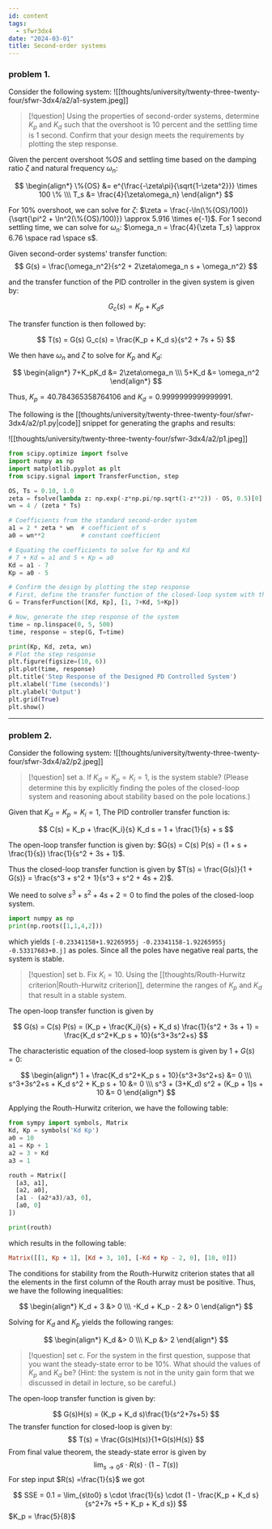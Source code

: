 ```yaml
---
id: content
tags:
  - sfwr3dx4
date: "2024-03-01"
title: Second-order systems
---
```

### problem 1.

Consider the following system:
![[thoughts/university/twenty-three-twenty-four/sfwr-3dx4/a2/a1-system.jpeg]]
> [!question]
> Using the properties of second-order systems, determine $K_p$ and $K_d$ such that the overshoot is 10 percent and the settling time is 1 second. Confirm that your design meets the requirements by plotting the step response.

Given the percent overshoot $\%OS$ and settling time based on the damping ratio $\zeta$ and natural frequency $\omega_n$:

$$
\begin{align*}
\%{OS} &= e^{\frac{-\zeta\pi}{\sqrt{1-\zeta^2}}} \times 100 \% \\\
T_s &= \frac{4}{\zeta\omega_n}
\end{align*}
$$

For 10% overshoot, we can solve for $\zeta$: $\zeta = \frac{-\ln(\%{OS}/100)}{\sqrt{\pi^2 + \ln^2(\%{OS}/100)}} \approx 5.916 \times e{-1}$.
For 1 second settling time, we can solve for $\omega_n$: $\omega_n = \frac{4}{\zeta T_s} \approx 6.76 \space rad \space s$.

Given second-order systems' transfer function:
$$
G(s) = \frac{\omega_n^2}{s^2 + 2\zeta\omega_n s + \omega_n^2}
$$

and the transfer function of the PID controller in the given system is given by:

$$
G_c(s) = K_p + K_d s
$$

The transfer function is then followed by:

$$
T(s) = G(s) G_c(s) = \frac{K_p + K_d s}{s^2 + 7s + 5}
$$

We then have $\omega_n$ and $\zeta$ to solve for $K_p$ and $K_d$:

$$
\begin{align*}
7+K_pK_d &= 2\zeta\omega_n \\\
5+K_d &= \omega_n^2
\end{align*}
$$

Thus, $K_p = 40.784365358764106$ and $K_d = 0.9999999999999991$.

The following is the [[thoughts/university/twenty-three-twenty-four/sfwr-3dx4/a2/p1.py|code]] snippet for generating the graphs and results:

![[thoughts/university/twenty-three-twenty-four/sfwr-3dx4/a2/p1.jpeg]]
```python title="p1.py"
from scipy.optimize import fsolve
import numpy as np
import matplotlib.pyplot as plt
from scipy.signal import TransferFunction, step

OS, Ts = 0.10, 1.0
zeta = fsolve(lambda z: np.exp(-z*np.pi/np.sqrt(1-z**2)) - OS, 0.5)[0]
wn = 4 / (zeta * Ts)

# Coefficients from the standard second-order system
a1 = 2 * zeta * wn  # coefficient of s
a0 = wn**2          # constant coefficient

# Equating the coefficients to solve for Kp and Kd
# 7 + Kd = a1 and 5 + Kp = a0
Kd = a1 - 7
Kp = a0 - 5

# Confirm the design by plotting the step response
# First, define the transfer function of the closed-loop system with the calculated Kp and Kd
G = TransferFunction([Kd, Kp], [1, 7+Kd, 5+Kp])

# Now, generate the step response of the system
time = np.linspace(0, 5, 500)
time, response = step(G, T=time)

print(Kp, Kd, zeta, wn)
# Plot the step response
plt.figure(figsize=(10, 6))
plt.plot(time, response)
plt.title('Step Response of the Designed PD Controlled System')
plt.xlabel('Time (seconds)')
plt.ylabel('Output')
plt.grid(True)
plt.show()
```

---

### problem 2.

Consider the following system:
![[thoughts/university/twenty-three-twenty-four/sfwr-3dx4/a2/p2.jpeg]]

> [!question] set a.
> If $K_d=K_p=K_i = 1$, is the system stable? (Please determine this by explicitly finding the poles of the closed-loop system and reasoning about stability based on the pole locations.)

Given that $K_d = K_p = K_i = 1$, The PID controller transfer function is:

$$
C(s) = K_p + \frac{K_i}{s} K_d s  = 1 + \frac{1}{s} + s
$$

The open-loop transfer function is given by: $G(s) = C(s) P(s) = (1 + s + \frac{1}{s}) \frac{1}{s^2 + 3s + 1}$.

Thus the closed-loop transfer function is given by $T(s) = \frac{G(s)}{1 + G(s)} = \frac{s^3 + s^2 + 1}{s^3 + s^2 + 4s + 2}$.

We need to solve $s^3 + s^2 + 4s + 2 = 0$ to find the poles of the closed-loop system.

```python
import numpy as np
print(np.roots([1,1,4,2]))
```

which yields `[-0.23341158+1.92265955j -0.23341158-1.92265955j -0.53317683+0.j]` as poles. Since all the poles have negative real parts, the system is stable.

> [!question] set b.
> Fix $K_i = 10$. Using the [[thoughts/Routh-Hurwitz criterion|Routh-Hurwitz criterion]], determine the ranges of $K_p$ and $K_d$ that result in a stable system.

The open-loop transfer function is given by

$$
G(s) = C(s) P(s) = (K_p + \frac{K_i}{s} + K_d s) \frac{1}{s^2 + 3s + 1} = \frac{K_d s^2+K_p s + 10}{s^3+3s^2+s}
$$

The characteristic equation of the closed-loop system is given by $1 + G(s) = 0$:

$$
\begin{align*}
1 + \frac{K_d s^2+K_p s + 10}{s^3+3s^2+s} &= 0 \\\
s^3+3s^2+s + K_d s^2 + K_p s + 10 &= 0 \\\
s^3 + (3+K_d) s^2 + (K_p + 1)s + 10 &= 0
\end{align*}
$$

Applying the Routh-Hurwitz criterion, we have the following table:

```python
from sympy import symbols, Matrix
Kd, Kp = symbols('Kd Kp')
a0 = 10
a1 = Kp + 1
a2 = 3 + Kd
a3 = 1

routh = Matrix([
  [a3, a1],
  [a2, a0],
  [a1 - (a2*a3)/a3, 0],
  [a0, 0]
])

print(routh)
```

which results in the following table:

```prolog
Matrix([[1, Kp + 1], [Kd + 3, 10], [-Kd + Kp - 2, 0], [10, 0]])
```

The conditions for stability from the Routh-Hurwitz criterion states that all the elements in the first column of the Routh array must be positive. Thus, we have the following inequalities:

$$
\begin{align*}
K_d + 3 &> 0 \\\
-K_d + K_p - 2 &> 0
\end{align*}
$$

Solving for $K_d$ and $K_p$ yields the following ranges:

$$
\begin{align*}
K_d &> 0 \\\
K_p &> 2
\end{align*}
$$

> [!question] set c.
> For the system in the first question, suppose that you want the steady-state error to be $10\%$. What should the values of $K_p$ and $K_d$ be? (Hint: the system is not in the unity gain form that we discussed in detail in lecture, so be careful.)

The open-loop transfer function is given by:

$$
G(s)H(s) = (K_p + K_d s)\frac{1}{s^2+7s+5}
$$
The transfer function for closed-loop is given by:
$$
T(s) = \frac{G(s)H(s)}{1+G(s)H(s)}
$$
From final value theorem, the steady-state error is given by
$$
\lim_{s\to0}s\cdot R(s) \cdot (1-T(s))
$$
For step input $R(s) =\frac{1}{s}$ we got

$$
SSE = 0.1 = \lim_{s\to0} s \cdot \frac{1}{s} \cdot (1 - \frac{K_p + K_d s}{s^2+7s +5 + K_p + K_d s})
$$
$K_p = \frac{5}{8}$ 
